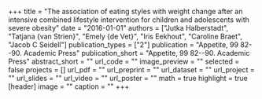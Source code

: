 +++
title = "The association of eating styles with weight change after an intensive combined lifestyle intervention for children and adolescents with severe obesity"
date = "2016-01-01"
authors = ["Jutka Halberstadt", "Tatjana {van Strien}", "Emely {de Vet}", "Iris Eekhout", "Caroline Braet", "Jacob C Seidell"]
publication_types = ["2"]
publication = "Appetite, 99 82--90. Academic Press"
publication_short = "Appetite, 99 82--90. Academic Press"
abstract_short = ""
url_code = ""
image_preview = ""
selected = false
projects = []
url_pdf = ""
url_preprint = ""
url_dataset = ""
url_project = ""
url_slides = ""
url_video = ""
url_poster = ""
math = true
highlight = true
[header]
image = ""
caption = ""
+++
